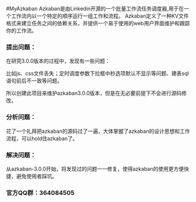 #MyAzkaban
Azkaban是由Linkedin开源的一个批量工作流任务调度器,用于在一个工作流内以一个特定的顺序运行一组工作和流程。
Azkaban定义了一种KV文件格式来建立任务之间的依赖关系，并提供一个易于使用的web用户界面维护和跟踪你的工作流。

### 提出问题：

在研究3.0.0版本的过程中，发现有一些问题：

比如js、css文件丢失；定时调度参数下拉框中秒选项默认不显示等问题、建表sql语句前后不一致等问题。

所以创建此项目来维护azkaban3.0.0版本，但是在无必要前提下不会进行源码修改。
### 分析问题：
花了一个礼拜把azkaban的源码过了一遍，大体掌握了azkaban的设计思想和工作流程，可以hold住azkaban了。

### 解决问题：
从azkaban-3.0.0开始，将发现过的问题一一修复，使得azkaban的使用更方便快捷，避免使用者踩坑。





### 官方QQ群：364084505
